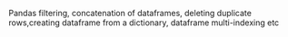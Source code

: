 Pandas filtering, concatenation of dataframes, deleting duplicate rows,creating dataframe from a dictionary, dataframe multi-indexing etc
